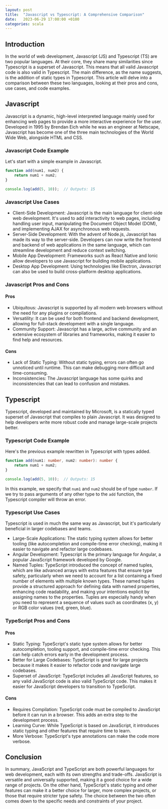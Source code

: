 ```yaml
---
layout: post
title:  "Javascript vs Typescript: A Comprehensive Comparison"
date:   2023-06-29 17:00:00 +0100
categories: scala
---
```


## Introduction

In the world of web development, Javascript (JS) and Typescript (TS) are two popular languages. At their core, they share many similarities since Typescript is a superset of Javascript. This means that all valid Javascript code is also valid in Typescript. The main difference, as the name suggests, is the addition of static types in Typescript. This article will delve into a comparison between these two languages, looking at their pros and cons, use cases, and code examples.

## Javascript

Javascript is a dynamic, high-level interpreted language mainly used for enhancing web pages to provide a more interactive experience for the user. Developed in 1995 by Brendan Eich while he was an engineer at Netscape, Javascript has become one of the three main technologies of the World Wide Web, alongside HTML and CSS.

### Javascript Code Example

Let's start with a simple example in Javascript.

```javascript
function add(num1, num2) {
    return num1 + num2;
}

console.log(add(5, 10));  // Outputs: 15
```

### Javascript Use Cases

* Client-Side Development: Javascript is the main language for client-side web development. It's used to add interactivity to web pages, including handling user input, manipulating the Document Object Model (DOM), and implementing AJAX for asynchronous web requests.
* Server-Side Development: With the advent of Node.js, Javascript has made its way to the server-side. Developers can now write the frontend and backend of web applications in the same language, which can streamline development and reduce context switching.
* Mobile App Development: Frameworks such as React Native and Ionic allow developers to use Javascript for building mobile applications.
* Desktop App Development: Using technologies like Electron, Javascript can also be used to build cross-platform desktop applications.

### Javascript Pros and Cons

#### Pros

* Ubiquitous: Javascript is supported by all modern web browsers without the need for any plugins or compilations.
* Versatility: It can be used for both frontend and backend development, allowing for full-stack development with a single language.
* Community Support: Javascript has a large, active community and an extensive ecosystem of libraries and frameworks, making it easier to find help and resources.

#### Cons

* Lack of Static Typing: Without static typing, errors can often go unnoticed until runtime. This can make debugging more difficult and time-consuming.
* Inconsistencies: The Javascript language has some quirks and inconsistencies that can lead to confusion and mistakes.

## Typescript

Typescript, developed and maintained by Microsoft, is a statically typed superset of Javascript that compiles to plain Javascript. It was designed to help developers write more robust code and manage large-scale projects better.

### Typescript Code Example

Here's the previous example rewritten in Typescript with types added.

```typescript
function add(num1: number, num2: number): number {
    return num1 + num2;
}

console.log(add(5, 10));  // Outputs: 15
```

In this example, we specify that `num1` and `num2` should be of type `number`. If we try to pass arguments of any other type to the `add` function, the Typescript compiler will throw an error.

### Typescript Use Cases

Typescript is used in much the same way as Javascript, but it's particularly beneficial in larger codebases and teams.

* Large-Scale Applications: The static typing system allows for better tooling (like autocompletion and compile-time error checking), making it easier to navigate and refactor large codebases.
* Angular Development: Typescript is the primary language for Angular, a popular JavaScript framework developed by Google.
* Named Tuples: TypeScript introduced the concept of named tuples, which are like advanced arrays with extra features that ensure type safety, particularly when we need to account for a list containing a fixed number of elements with multiple known types. These named tuples provide a structured approach for defining data with named properties, enhancing code readability, and making your intentions explicit by assigning names to the properties. Tuples are especially handy when you need to represent a sequence of values such as coordinates (x, y) or RGB color values (red, green, blue).

### TypeScript Pros and Cons

#### Pros

* Static Typing: TypeScript's static type system allows for better autocompletion, tooling support, and compile-time error checking. This can help catch errors early in the development process.
* Better for Large Codebases: TypeScript is great for large projects because it makes it easier to refactor code and navigate large codebases.
* Superset of JavaScript: TypeScript includes all JavaScript features, so any valid JavaScript code is also valid TypeScript code. This makes it easier for JavaScript developers to transition to TypeScript.

#### Cons

* Requires Compilation: TypeScript code must be compiled to JavaScript before it can run in a browser. This adds an extra step to the development process.
* Learning Curve: While TypeScript is based on JavaScript, it introduces static typing and other features that require time to learn.
* More Verbose: TypeScript's type annotations can make the code more verbose.

## Conclusion

In summary, JavaScript and TypeScript are both powerful languages for web development, each with its own strengths and trade-offs. JavaScript is versatile and universally supported, making it a good choice for a wide range of projects. On the other hand, TypeScript's static typing and other features can make it a better choice for larger, more complex projects, or those that require stricter type safety. The choice between the two often comes down to the specific needs and constraints of your project.
